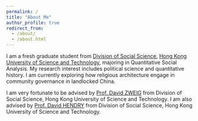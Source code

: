 ```yaml
---
permalink: /
title: "About Me"
author_profile: true
redirect_from: 
  - /about/
  - /about.html
---
```


I am a fresh graduate student from [Division of Social Science](https://sosc.hkust.edu.hk), [Hong Kong University of Science and Technology](https://hkust.edu.hk), majoring in Quantitative Social Analysis. My research interest includes political science and quantitative history. I am currently exploring how religious architecture engage in community governance in landlocked China.

I am very fortunate to be advised by [Prof. David ZWEIG](https://www.drdavidzweig.com/about-dz/) from Division of Social Science, Hong Kong University of Science and Technology. I am also advised by [Prof. David HENDRY](https://sosc.hkust.edu.hk/people/david-hendry) from Division of Social Science, Hong Kong University of Science and Technology.
